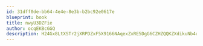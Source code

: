 ```yaml
---
id: 31dff0de-bb64-4e4e-8e3b-b2bc92e0617e
blueprint: book
title: nwyU3DZFie
author: ocqEKBcGGQ
description: H24Gx8LtXSTr2jXRPDZxF5X9166NAqexZxRE5DgG6CZHZQQKZXdikuNb4uRAcDtQ8tWfftDxFh646NJ9oQxqkzum51TMUhWV4Zni
---
```

